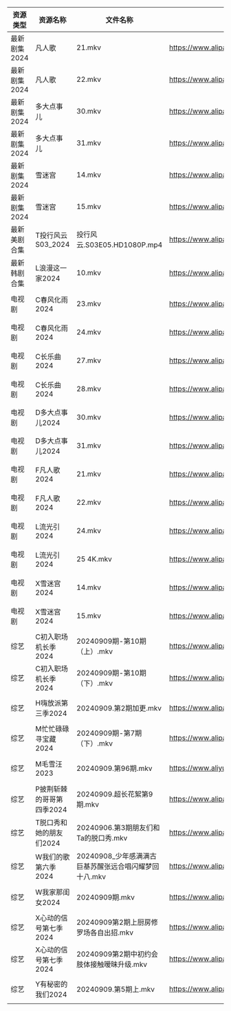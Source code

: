 | 资源类型     | 资源名称            | 文件名称                              | 分享链接                                      | 更新时间                |
| -------- | --------------- | --------------------------------- | ----------------------------------------- | ------------------- |
| 最新剧集2024 | 凡人歌             | 21.mkv                            | https://www.alipan.com/s/EBGQYjfojce      | 2024-09-09 20:10:50 |
| 最新剧集2024 | 凡人歌             | 22.mkv                            | https://www.alipan.com/s/EBGQYjfojce      | 2024-09-09 20:10:50 |
| 最新剧集2024 | 多大点事儿           | 30.mkv                            | https://www.alipan.com/s/MdMB33hdTw3      | 2024-09-09 19:10:45 |
| 最新剧集2024 | 多大点事儿           | 31.mkv                            | https://www.alipan.com/s/MdMB33hdTw3      | 2024-09-09 19:10:44 |
| 最新剧集2024 | 雪迷宫             | 14.mkv                            | https://www.alipan.com/s/jnByHLcu1GL      | 2024-09-09 19:10:52 |
| 最新剧集2024 | 雪迷宫             | 15.mkv                            | https://www.alipan.com/s/jnByHLcu1GL      | 2024-09-09 19:10:52 |
| 最新美剧合集   | T投行风云S03_2024   | 投行风云.S03E05.HD1080P.mp4           | https://www.alipan.com/s/r4CJznux8Zc      | 2024-09-09 12:07:26 |
| 最新韩剧合集   | L浪漫这一家2024      | 10.mkv                            | https://www.alipan.com/s/TAmZbxvBoBi      | 2024-09-09 00:06:14 |
| 电视剧      | C春风化雨2024       | 23.mkv                            | https://www.alipan.com/s/9RtpeHmcLWc      | 2024-09-09 20:05:26 |
| 电视剧      | C春风化雨2024       | 24.mkv                            | https://www.alipan.com/s/9RtpeHmcLWc      | 2024-09-09 20:05:25 |
| 电视剧      | C长乐曲2024        | 27.mkv                            | https://www.alipan.com/s/FqLTUcC4oZY      | 2024-09-09 21:05:28 |
| 电视剧      | C长乐曲2024        | 28.mkv                            | https://www.alipan.com/s/FqLTUcC4oZY      | 2024-09-09 21:05:28 |
| 电视剧      | D多大点事儿2024      | 30.mkv                            | https://www.alipan.com/s/pNBiwfKUf9a      | 2024-09-09 19:05:26 |
| 电视剧      | D多大点事儿2024      | 31.mkv                            | https://www.alipan.com/s/pNBiwfKUf9a      | 2024-09-09 19:05:25 |
| 电视剧      | F凡人歌2024        | 21.mkv                            | https://www.alipan.com/s/WSYnyhtpFQc      | 2024-09-09 20:05:42 |
| 电视剧      | F凡人歌2024        | 22.mkv                            | https://www.alipan.com/s/WSYnyhtpFQc      | 2024-09-09 20:05:41 |
| 电视剧      | L流光引2024        | 24.mkv                            | https://www.alipan.com/s/vYdikVh5BuN      | 2024-09-09 19:06:14 |
| 电视剧      | L流光引2024        | 25 4K.mkv                         | https://www.alipan.com/s/vYdikVh5BuN      | 2024-09-09 19:06:14 |
| 电视剧      | X雪迷宫2024        | 14.mkv                            | https://www.alipan.com/s/aNWhabiRP3d      | 2024-09-09 19:07:13 |
| 电视剧      | X雪迷宫2024        | 15.mkv                            | https://www.alipan.com/s/aNWhabiRP3d      | 2024-09-09 19:07:13 |
| 综艺       | C初入职场机长季2024    | 20240909期-第10期（上）.mkv             | https://www.alipan.com/s/a9hmC3o2B18      | 2024-09-09 14:07:49 |
| 综艺       | C初入职场机长季2024    | 20240909期-第10期（下）.mkv             | https://www.alipan.com/s/a9hmC3o2B18      | 2024-09-09 14:07:48 |
| 综艺       | H嗨放派第三季2024     | 20240909.第2期加更.mkv                | https://www.alipan.com/s/VRKJ132nbcQ      | 2024-09-09 14:08:02 |
| 综艺       | M忙忙碌碌寻宝藏2024    | 20240909期-第7期（下）.mkv              | https://www.alipan.com/s/TtfyudAgS8v      | 2024-09-09 14:08:29 |
| 综艺       | M毛雪汪2023        | 20240909.第96期.mkv                 | https://www.aliyundrive.com/s/asPqfgPRqAg | 2024-09-09 14:08:32 |
| 综艺       | P披荆斩棘的哥哥第四季2024 | 20240909.超长花絮第9期.mkv              | https://www.alipan.com/s/94NT9iGe94e      | 2024-09-09 14:08:45 |
| 综艺       | T脱口秀和她的朋友们2024  | 20240906.第3期朋友们和Ta的脱口秀.mkv        | https://www.alipan.com/s/MNa2s9FkJzL      | 2024-09-09 14:09:18 |
| 综艺       | W我们的歌第六季2024    | 20240908_少年感满满古巨基苏醒张远合唱闪耀梦回十八.mkv | https://www.alipan.com/s/7QHb1Czg7nU      | 2024-09-09 00:08:56 |
| 综艺       | W我家那闺女2024      | 20240909期.mkv                     | https://www.alipan.com/s/6Zh3yAep1kC      | 2024-09-09 14:09:27 |
| 综艺       | X心动的信号第七季2024   | 20240909第2期上厨房修罗场各自出招.mkv         | https://www.alipan.com/s/wQqfQxMS8Sx      | 2024-09-09 20:09:45 |
| 综艺       | X心动的信号第七季2024   | 20240909第2期中初约会肢体接触暧昧升级.mkv       | https://www.alipan.com/s/wQqfQxMS8Sx      | 2024-09-09 20:09:45 |
| 综艺       | Y有秘密的我们2024     | 20240909.第5期上.mkv                 | https://www.alipan.com/s/knSE43DBBa6      | 2024-09-09 14:09:42 |
